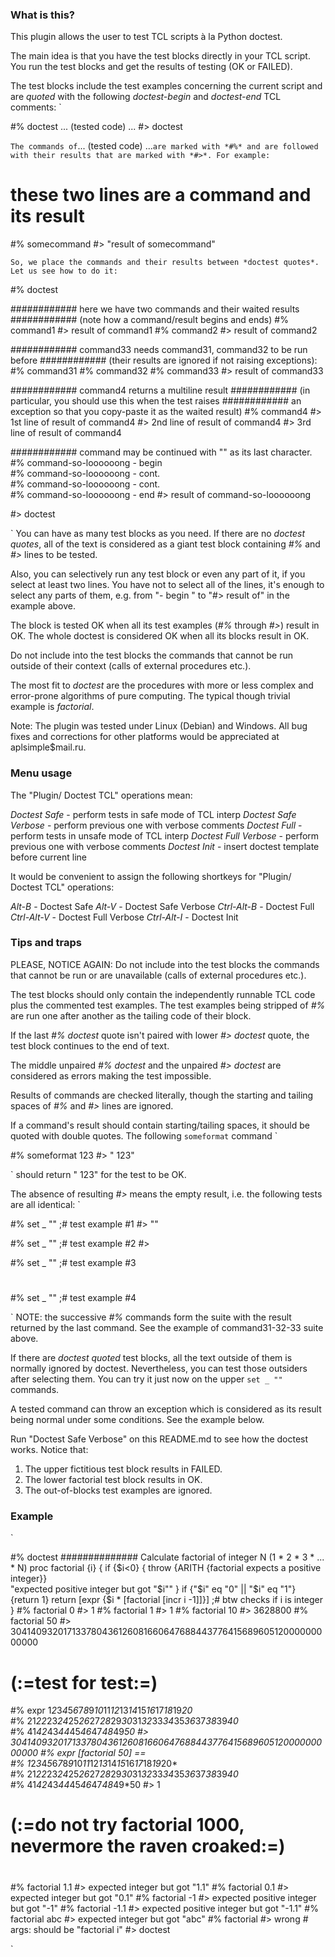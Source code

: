 

### What is this?

This plugin allows the user to test TCL scripts à la Python doctest.

The main idea is that you have the test blocks directly in your TCL script. You run the test blocks and get the results of testing (OK or FAILED).

The test blocks include the test examples concerning the current script and are *quoted* with the following *doctest-begin* and *doctest-end* TCL comments:
`

  #% doctest
  ... (tested code) ...
  #> doctest

`
The commands of `... (tested code) ...` are marked with *#%* and are followed with their results that are marked with *#>*. For example:
`

  # these two lines are a command and its result
  #% somecommand
  #> "result of somecommand"

`
So, we place the commands and their results between *doctest quotes*. Let us see how to do it:
`

  #% doctest

  ############ here we have two commands and their waited results
  ############ (note how a command/result begins and ends)
  #% command1
  #> result of command1
  #% command2
  #> result of command2

  ############ command33 needs command31, command32 to be run before
  ############ (their results are ignored if not raising exceptions):
  #% command31
  #% command32
  #% command33
  #> result of command33

  ############ command4 returns a multiline result
  ############ (in particular, you should use this when the test raises
  ############ an exception so that you copy-paste it as the waited result)
  #% command4
  #> 1st line of result of command4
  #> 2nd line of result of command4
  #> 3rd line of result of command4

  ############ command may be continued with "\" as its last character.
  #% command-so-loooooong - begin \
  #% command-so-loooooong - cont. \
  #% command-so-loooooong - cont. \
  #% command-so-loooooong - end
  #> result of command-so-loooooong

  #> doctest

`
You can have as many test blocks as you need. If there are no *doctest quotes*, all of the text is considered as a giant test block containing *#%* and *#>* lines to be tested.

Also, you can selectively run any test block or even any part of it, if you select at least two lines. You have not to select all of the lines, it's enough to select any parts of them, e.g. from "- begin \" to "#> result of" in the example above.

The block is tested OK when all its test examples (*#%* through *#>*) result in OK. The whole doctest is considered OK when all its blocks result in OK.

Do not include into the test blocks the commands that cannot be run outside of their context (calls of external procedures etc.).

The most fit to *doctest* are the procedures with more or less complex and error-prone algorithms of pure computing. The typical though trivial example is *factorial*.

Note:
The plugin was tested under Linux (Debian) and Windows. All bug fixes and corrections for other platforms would be appreciated at aplsimple$mail.ru.


### Menu usage

The "Plugin/ Doctest TCL" operations mean:

  *Doctest Safe*         - perform tests in safe mode of TCL interp
  *Doctest Safe Verbose* - perform previous one with verbose comments
  *Doctest Full*         - perform tests in unsafe mode of TCL interp
  *Doctest Full Verbose* - perform previous one with verbose comments
  *Doctest Init*         - insert doctest template before current line

It would be convenient to assign the following shortkeys for "Plugin/ Doctest TCL" operations:

  *Alt-B*      - Doctest Safe
  *Alt-V*      - Doctest Safe Verbose
  *Ctrl-Alt-B* - Doctest Full
  *Ctrl-Alt-V* - Doctest Full Verbose
  *Ctrl-Alt-I* - Doctest Init


### Tips and traps

PLEASE, NOTICE AGAIN: Do not include into the test blocks the commands that cannot be run or are unavailable (calls of external procedures etc.).

The test blocks should only contain the independently runnable TCL code plus the commented test examples. The test examples being stripped of *#%* are run one after another as the tailing code of their block.

If the last *#% doctest* quote isn't paired with lower *#> doctest* quote, the test block continues to the end of text.

The middle unpaired *#% doctest* and the unpaired *#> doctest* are considered as errors making the test impossible.

Results of commands are checked literally, though the starting and tailing spaces of *#%* and *#>* lines are ignored.

If a command's result should contain starting/tailing spaces, it should be quoted with double quotes. The following `someformat` command
`

  #% someformat 123
  #> "  123"

`
should return "  123" for the test to be OK.

The absence of resulting *#>* means the empty result, i.e. the following tests are all identical:
`

  #% set _ ""  ;# test example #1
  #> ""

  #% set _ ""  ;# test example #2
  #>

  #% set _ ""  ;# test example #3
  #

  #% set _ ""  ;# test example #4

`
NOTE: the successive *#%* commands form the suite with the result returned by the last command. See the example of command31-32-33 suite above.

If there are *doctest quoted* test blocks, all the text outside of them is normally ignored by doctest. Nevertheless, you can test those outsiders after selecting them. You can try it just now on the upper `set _ ""` commands.

A tested command can throw an exception which is considered as its result being normal under some conditions. See the example below.

Run "Doctest Safe Verbose" on this README.md to see how the doctest works. Notice that:

1. The upper fictitious test block results in FAILED.
2. The lower factorial test block results in OK.
3. The out-of-blocks test examples are ignored.


### Example
`

  #% doctest
  ############## Calculate factorial of integer N (1 * 2 * 3 * ... * N)
  proc factorial {i} {
    if {$i<0} {
      throw {ARITH {factorial expects a positive integer}} \
      "expected positive integer but got \"$i\""
    }
    if {"$i" eq "0" || "$i" eq "1"} {return 1}
    return [expr {$i * [factorial [incr i -1]]}] ;# btw checks if i is integer
  }
  #% factorial 0
  #> 1
  #% factorial 1
  #> 1
  #% factorial 10
  #> 3628800
  #% factorial 50
  #> 30414093201713378043612608166064768844377641568960512000000000000
  #
  # (:=test for test:=)
  #% expr 1*2*3*4*5*6*7*8*9*10*11*12*13*14*15*16*17*18*19*20* \
  #%      21*22*23*24*25*26*27*28*29*30*31*32*33*34*35*36*37*38*39*40* \
  #%      41*42*43*44*45*46*47*48*49*50
  #> 30414093201713378043612608166064768844377641568960512000000000000
  #% expr [factorial 50] == \
  #%      1*2*3*4*5*6*7*8*9*10*11*12*13*14*15*16*17*18*19*20* \
  #%      21*22*23*24*25*26*27*28*29*30*31*32*33*34*35*36*37*38*39*40* \
  #%      41*42*43*44*45*46*47*48*49*50
  #> 1
  # (:=do not try factorial 1000, nevermore the raven croaked:=)
  #
  #% factorial 1.1
  #> expected integer but got "1.1"
  #% factorial 0.1
  #> expected integer but got "0.1"
  #% factorial -1
  #> expected positive integer but got "-1"
  #% factorial -1.1
  #> expected positive integer but got "-1.1"
  #% factorial abc
  #> expected integer but got "abc"
  #% factorial
  #> wrong # args: should be "factorial i"
  #> doctest

`
